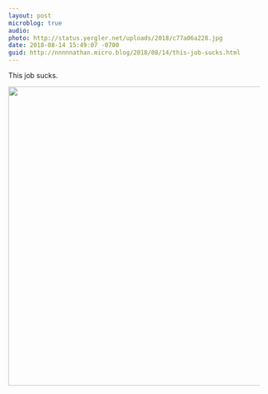 ```yaml
---
layout: post
microblog: true
audio: 
photo: http://status.yergler.net/uploads/2018/c77a06a228.jpg
date: 2018-08-14 15:49:07 -0700
guid: http://nnnnnathan.micro.blog/2018/08/14/this-job-sucks.html
---
```

This job sucks.

<img src="http://status.yergler.net/uploads/2018/c77a06a228.jpg" width="600" height="600" />
